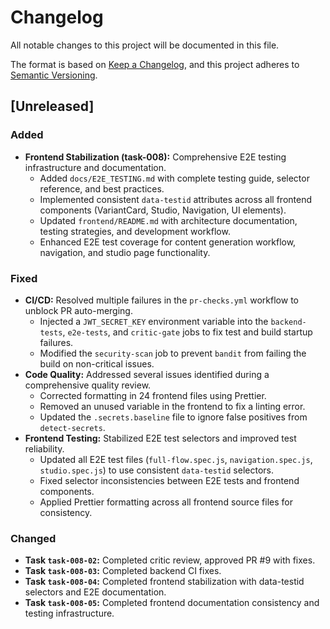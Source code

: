 # Changelog

All notable changes to this project will be documented in this file.

The format is based on [Keep a Changelog](https://keepachangelog.com/en/1.0.0/),
and this project adheres to [Semantic Versioning](https://semver.org/spec/v2.0.0.html).

## [Unreleased]

### Added
- **Frontend Stabilization (task-008):** Comprehensive E2E testing infrastructure and documentation.
  - Added `docs/E2E_TESTING.md` with complete testing guide, selector reference, and best practices.
  - Implemented consistent `data-testid` attributes across all frontend components (VariantCard, Studio, Navigation, UI elements).
  - Updated `frontend/README.md` with architecture documentation, testing strategies, and development workflow.
  - Enhanced E2E test coverage for content generation workflow, navigation, and studio page functionality.

### Fixed
- **CI/CD:** Resolved multiple failures in the `pr-checks.yml` workflow to unblock PR auto-merging.
  - Injected a `JWT_SECRET_KEY` environment variable into the `backend-tests`, `e2e-tests`, and `critic-gate` jobs to fix test and build startup failures.
  - Modified the `security-scan` job to prevent `bandit` from failing the build on non-critical issues.
- **Code Quality:** Addressed several issues identified during a comprehensive quality review.
  - Corrected formatting in 24 frontend files using Prettier.
  - Removed an unused variable in the frontend to fix a linting error.
  - Updated the `.secrets.baseline` file to ignore false positives from `detect-secrets`.
- **Frontend Testing:** Stabilized E2E test selectors and improved test reliability.
  - Updated all E2E test files (`full-flow.spec.js`, `navigation.spec.js`, `studio.spec.js`) to use consistent `data-testid` selectors.
  - Fixed selector inconsistencies between E2E tests and frontend components.
  - Applied Prettier formatting across all frontend source files for consistency.

### Changed
- **Task `task-008-02`:** Completed critic review, approved PR #9 with fixes.
- **Task `task-008-03`:** Completed backend CI fixes.
- **Task `task-008-04`:** Completed frontend stabilization with data-testid selectors and E2E documentation.
- **Task `task-008-05`:** Completed frontend documentation consistency and testing infrastructure.
